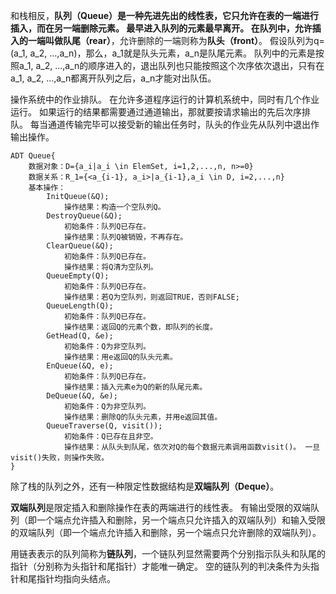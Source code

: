 和栈相反，**队列（Queue）**是一种先进先出的线性表，它只允许在表的一端进行插入，而在另一端删除元素。 最早进入队列的元素最早离开。 在队列中，允许插入的一端叫做**队尾（rear）**，允许删除的一端则称为**队头（front）**。 假设队列为q=(a_1, a_2, ...,a_n)，那么，a_1就是队头元素，a_n是队尾元素。 队列中的元素是按照a_1, a_2, ...,a_n的顺序进入的，退出队列也只能按照这个次序依次退出，只有在a_1, a_2, ...,a_n都离开队列之后，a_n才能对出队伍。

操作系统中的作业排队。 在允许多道程序运行的计算机系统中，同时有几个作业运行。 如果运行的结果都需要通过通道输出，那就要按请求输出的先后次序排队。 每当通道传输完毕可以接受新的输出任务时，队头的作业先从队列中退出作输出操作。

```textile
ADT Queue{
	数据对象：D={a_i|a_i \in ElemSet, i=1,2,...,n, n>=0}
	数据关系：R_1={<a_{i-1}, a_i>|a_{i-1},a_i \in D, i=2,...,n}
	基本操作：
		InitQueue(&Q);
			操作结果：构造一个空队列Q。
		DestroyQueue(&Q);
			初始条件：队列Q已存在。
			操作结果：队列Q被销毁，不再存在。
		ClearQueue(&Q);
			初始条件：队列Q已存在。
			操作结果：将Q清为空队列。
		QueueEmpty(Q);
			初始条件：队列Q已存在。
			操作结果：若Q为空队列，则返回TRUE，否则FALSE;
		QueueLength(Q);
			初始条件：队列Q已存在。
			操作结果：返回Q的元素个数，即队列的长度。
		GetHead(Q, &e);
			初始条件：Q为非空队列。
			操作结果：用e返回Q的队头元素。
		EnQueue(&Q, e);
			初始条件：队列Q已存在。
			操作结果：插入元素e为Q的新的队尾元素。
		DeQueue(&Q, &e);
			初始条件：Q为非空队列。
			操作结果：删除Q的队头元素，并用e返回其值。
		QueueTraverse(Q, visit());
			初始条件：Q已存在且非空。
			操作结果：从队头到队尾，依次对Q的每个数据元素调用函数visit()。 一旦visit()失败，则操作失败。
}
```
除了栈的队列之外，还有一种限定性数据结构是**双端队列（Deque）**。

**双端队列**是限定插入和删除操作在表的两端进行的线性表。 有输出受限的双端队列（即一个端点允许插入和删除，另一个端点只允许插入的双端队列）和输入受限的双端队列（即一个端点允许插入和删除，另一个端点只允许删除的双端队列）。

用链表表示的队列简称为**链队列**，一个链队列显然需要两个分别指示队头和队尾的指针（分别称为头指针和尾指针）才能唯一确定。 空的链队列的判决条件为头指针和尾指针均指向头结点。